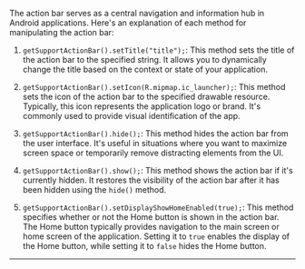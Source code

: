 The action bar serves as a central navigation and information hub in Android applications. Here's an explanation of each method for manipulating the action bar:

1. `getSupportActionBar().setTitle("title");`: This method sets the title of the action bar to the specified string. It allows you to dynamically change the title based on the context or state of your application.

2. `getSupportActionBar().setIcon(R.mipmap.ic_launcher);`: This method sets the icon of the action bar to the specified drawable resource. Typically, this icon represents the application logo or brand. It's commonly used to provide visual identification of the app.

3. `getSupportActionBar().hide();`: This method hides the action bar from the user interface. It's useful in situations where you want to maximize screen space or temporarily remove distracting elements from the UI.

4. `getSupportActionBar().show();`: This method shows the action bar if it's currently hidden. It restores the visibility of the action bar after it has been hidden using the `hide()` method.

5. `getSupportActionBar().setDisplayShowHomeEnabled(true);`: This method specifies whether or not the Home button is shown in the action bar. The Home button typically provides navigation to the main screen or home screen of the application. Setting it to `true` enables the display of the Home button, while setting it to `false` hides the Home button.


---
